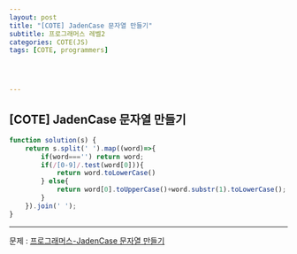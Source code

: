 ```yaml
---
layout: post
title: "[COTE] JadenCase 문자열 만들기"
subtitle: 프로그래머스 레벨2
categories: COTE(JS)
tags: [COTE, programmers]




---
```


## [COTE] JadenCase 문자열 만들기

```javascript
function solution(s) {
    return s.split(' ').map((word)=>{
        if(word==='') return word;
        if(/[0-9]/.test(word[0])){
            return word.toLowerCase()
        } else{
            return word[0].toUpperCase()+word.substr(1).toLowerCase();
        }
    }).join(' ');
}
```

---

문제 : [프로그래머스-JadenCase 문자열 만들기](https://programmers.co.kr/learn/courses/30/lessons/12951)